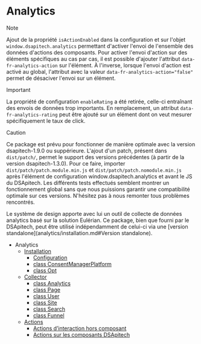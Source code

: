 # Analytics

> [!NOTE]
> Ajout de la propriété `isActionEnabled` dans la configuration et sur l'objet `window.dsapitech.analytics` permettant d'activer l'envoi de l'ensemble des données d'actions des composants. Pour activer l'envoi d'action sur des éléments spécifiques au cas par cas, il est possible d'ajouter l'attribut `data-fr-analytics-action` sur l'élément. À l'inverse, lorsque l'envoi d'action est activé au global, l'attribut avec la valeur `data-fr-analytics-action="false"` permet de désaciver l'envoi sur un élément.

> [!IMPORTANT]
> La propriété de configuration `enableRating` a été retirée, celle-ci entraînant des envois de données trop importants. En remplacement, un attribut `data-fr-analytics-rating` peut être ajouté sur un élément dont on veut mesurer spécifiquement le taux de click.

> [!CAUTION]
> Ce package est prévu pour fonctionner de manière optimale avec la version dsapitech-1.9.0 ou suppérieure.
> L'ajout d'un patch, présent dans `dist/patch/`, permet le support des versions précédentes (à partir de la version dsapitech-1.3.0).
> Pour ce faire, importer `dist/patch/patch.module.min.js` et `dist/patch/patch.nomodule.min.js` après l'élément de configuration window.dsapitech.analytics et avant le JS du DSApitech.
> Les différents tests effectués semblent montrer un fonctionnement global sans que nous puissions garantir une compatibilité optimale sur ces versions. N'hésitez pas à nous remonter tous problèmes rencontrés.

Le système de design apporte avec lui un outil de collecte de données analytics basé sur la solution Eulérian. Ce package, bien que fourni par le DSApitech, peut être utilisé indépendamment de celui-ci via une [version standalone](analytics/installation.md#Version standalone).

- Analytics
  - [Installation](analytics/installation.md)
    - [Configuration](analytics/installation/configuration.md)
    - [class ConsentManagerPlatform](analytics/installation/cmp.md)
    - [class Opt](analytics/installation/opt.md)
  - [Collector](analytics/collector.md)
    - [class Analytics](analytics/collector/analytics.md)
    - [class Page](analytics/collector/page.md)
    - [class User](analytics/collector/user.md)
    - [class Site](analytics/collector/site.md)
    - [class Search](analytics/collector/search.md)
    - [class Funnel](analytics/collector/funnel.md)
  - [Actions](analytics/actions.md)
    - [Actions d’interaction hors composant](analytics/actions/custom-actions.md)
    - [Actions sur les composants DSApitech](analytics/actions/component-actions.md)
